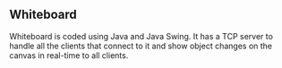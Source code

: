 ## Whiteboard
Whiteboard is coded using Java and Java Swing. It has a TCP server to handle all the clients that connect to it and show object changes on the canvas in real-time to all clients.
